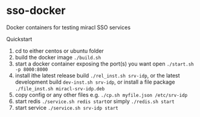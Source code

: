 # sso-docker
Docker containers for testing miracl SSO services

Quickstart

1. cd to either centos or ubuntu folder
1. build the docker image `./build.sh`
1. start a docker container exposing the port(s) you want open `./start.sh -p 8000:8000`
1. install ithe latest release build `./rel_inst.sh srv-idp`, or the latest development build `dev-inst.sh srv-idp`, or install a file package `./file_inst.sh miracl-srv-idp.deb`
1. copy config or any other files e.g. `./cp.sh myfile.json /etc/srv-idp`
1. start redis `./service.sh redis start`or simply `./redis.sh start`
1. start service `./service.sh srv-idp start`
